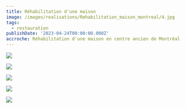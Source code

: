 ```yaml
---
title: Réhabilitation d'une maison
image: /images/realisations/Rehabilitation_maison_montreal/4.jpg
tags:
  - restauration
publishDate: '2023-04-24T00:00:00.000Z'
accroche: Réhabilitation d'une maison en centre ancien de Montréal
---
```


![](/images/realisations/Rehabilitation_maison_montreal/1.jpg)

![](/images/realisations/Rehabilitation_maison_montreal/2.jpg)

![](/images/realisations/Rehabilitation_maison_montreal/3.jpg)

![](/images/realisations/Rehabilitation_maison_montreal/4.jpg)

![](/images/realisations/Rehabilitation_maison_montreal/5.jpg)
